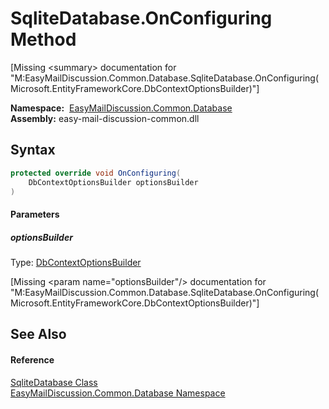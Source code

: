 SqliteDatabase.OnConfiguring Method
===================================

[Missing &lt;summary> documentation for "M:EasyMailDiscussion.Common.Database.SqliteDatabase.OnConfiguring(Microsoft.EntityFrameworkCore.DbContextOptionsBuilder)"]


  **Namespace:**  [EasyMailDiscussion.Common.Database][1]  
  **Assembly:** easy-mail-discussion-common.dll

Syntax
------

```csharp
protected override void OnConfiguring(
	DbContextOptionsBuilder optionsBuilder
)
```

#### Parameters

##### *optionsBuilder*
Type: [DbContextOptionsBuilder][2]  

[Missing &lt;param name="optionsBuilder"/> documentation for "M:EasyMailDiscussion.Common.Database.SqliteDatabase.OnConfiguring(Microsoft.EntityFrameworkCore.DbContextOptionsBuilder)"]



See Also
--------

#### Reference
[SqliteDatabase Class][3]  
[EasyMailDiscussion.Common.Database Namespace][1]  

[1]: ../README.md
[2]: https://docs.microsoft.com/dotnet/api/microsoft.entityframeworkcore.dbcontextoptionsbuilder
[3]: README.md